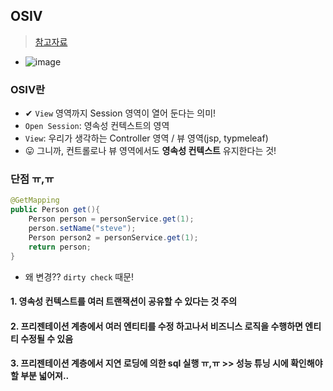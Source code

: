 ## OSIV
> [참고자료](https://incheol-jung.gitbook.io/docs/q-and-a/spring/osiv)
- ![image](https://user-images.githubusercontent.com/61215550/202960424-5064282c-2769-4b64-8405-084ee1d65c09.png)

### OSIV란
- ✔ `View` 영역까지 Session 영역이 열어 둔다는 의미!
- `Open Session`: 영속성 컨텍스트의 영역
- `View`: 우리가 생각하는 Controller 영역 / 뷰 영역(jsp, typmeleaf)
- 😛 그니까, 컨트롤로나 뷰 영역에서도 __영속성 컨텍스트__ 유지한다는 것!

### 단점 ㅠ,ㅠ 
```java
@GetMapping
public Person get(){
    Person person = personService.get(1);
    person.setName("steve");
    Person person2 = personService.get(1);
    return person;
}
```


- 왜 변경?? `dirty check` 때문! 
#### 1. 영속성 컨텍스트를 여러 트랜잭션이 공유할 수 있다는 것 주의
#### 2. 프리젠테이션 계층에서 여러 엔티티를 수정 하고나서 비즈니스 로직을 수행하면 엔티티 수정될 수 있음
#### 3. 프리젠테이션 계층에서 지연 로딩에 의한 sql 실행 ㅠ,ㅠ >> 성능 튜닝 시에 확인해야 할 부분 넓어져..
